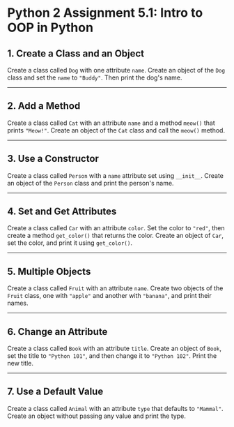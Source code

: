 # Python 2 Assignment 5.1: Intro to OOP in Python

## 1. **Create a Class and an Object**
Create a class called `Dog` with one attribute `name`. Create an object of the `Dog` class and set the `name` to `"Buddy"`. Then print the dog's name.

---

## 2. **Add a Method**
Create a class called `Cat` with an attribute `name` and a method `meow()` that prints `"Meow!"`. Create an object of the `Cat` class and call the `meow()` method.

---

## 3. **Use a Constructor**
Create a class called `Person` with a `name` attribute set using `__init__`. Create an object of the `Person` class and print the person's name.

---

## 4. **Set and Get Attributes**
Create a class called `Car` with an attribute `color`. Set the color to `"red"`, then create a method `get_color()` that returns the color. Create an object of `Car`, set the color, and print it using `get_color()`.

---

## 5. **Multiple Objects**
Create a class called `Fruit` with an attribute `name`. Create two objects of the `Fruit` class, one with `"apple"` and another with `"banana"`, and print their names.

---

## 6. **Change an Attribute**
Create a class called `Book` with an attribute `title`. Create an object of `Book`, set the title to `"Python 101"`, and then change it to `"Python 102"`. Print the new title.

---

## 7. **Use a Default Value**
Create a class called `Animal` with an attribute `type` that defaults to `"Mammal"`. Create an object without passing any value and print the type.
